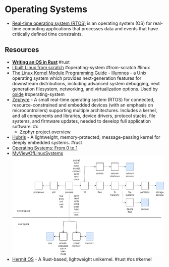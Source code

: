 # Operating Systems

- [Real-time operating system (RTOS)](https://en.wikipedia.org/wiki/Real-time_operating_system) is an operating system (OS) for real-time computing applications that processes data and events that have critically defined time constraints.

## Resources

- [**Writing an OS in Rust**](https://os.phil-opp.com/) #rust
- [I built Linux from scratch](https://thesloth.me/posts/5/) #operating-system #from-scratch #linux
- [The Linux Kernel Module Programming Guide](https://sysprog21.github.io/lkmpg/) - [Illumnos](https://www.illumos.org) - a Unix operating system which provides next-generation features for downstream distributions, including advanced system debugging, next generation filesystem, networking, and virtualization options. Used by [oxide](https://oxide.computer/) #operating-system
- [Zephyre](https://www.zephyrproject.org/) - A small real-time operating system (RTOS) for connected, resource-constrained and embedded devices (with an emphasis on microcontrollers) supporting multiple architectures. Includes a kernel, and all components and libraries, device drivers, protocol stacks, file systems, and firmware updates, needed to develop full application software. #c
  - [Zephyr project overview](https://zephyrproject.org/wp-content/uploads/sites/38/2024/01/Zephyr-Overview-20240110.pdf)
- [Hubris](https://github.com/oxidecomputer/hubris) - A lightweight, memory-protected, message-passing kernel for deeply embedded systems. #rust
- [Operating Systems: From 0 to 1](https://tuhdo.github.io/os01/)
- [MyViewOfLinuxSystems](https://github.com/lsc4719/MyViewOfLinuxSystems)
  ![Linux process view](/static/linux-process-view.png)
- [Hermit OS](https://github.com/hermit-os/kernel) - A Rust-based, lightweight unikernel. #rust #os #kernel
